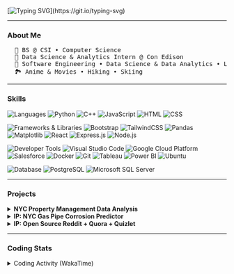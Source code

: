 [![Typing SVG](https://readme-typing-svg.demolab.com?font=Fira+Code&weight=300&size=30&duration=2000&pause=300&background=9082FF00&center=true&vCenter=true&multiline=true&random=true&width=1000&height=70&separator=%3D&lines=cout%3C%3C%22Hello+there%2C+Peter+here%22%3C%3Cendl;)](https://git.io/typing-svg)

----

### About Me
<pre>
  🏫 BS @ CSI • Computer Science
  🌱 Data Science & Analytics Intern @ Con Edison
  🤖 Software Engineering • Data Science & Data Analytics • Learning Fullstack Web Dev
  🏞️ Anime & Movies • Hiking • Skiing
</pre>

----

### Skills
![Languages](https://img.shields.io/static/v1?label=&message=Languages:&color=111&style=flat-square)
![Python](https://img.shields.io/static/v1?logo=python&label=&message=Python&color=36465D&logoColor=AAA&style=flat-square)
![C++](https://img.shields.io/static/v1?logo=cplusplus&label=&message=C%2B%2B&color=36465D&logoColor=AAA&style=flat-square)
![JavaScript](https://img.shields.io/static/v1?logo=javascript&label=&message=JavaScript&color=36465D&logoColor=AAA&style=flat-square)
![HTML](https://img.shields.io/static/v1?logo=html5&label=&message=HTML&color=36465D&logoColor=AAA&style=flat-square)
![CSS](https://img.shields.io/static/v1?logo=css3&label=&message=CSS&color=36465D&logoColor=AAA&style=flat-square)

![Frameworks & Libraries](https://img.shields.io/static/v1?label=&message=Frameworks%20%26%20Libraries:&color=111&style=flat-square)
![Bootstrap](https://img.shields.io/static/v1?logo=bootstrap&label=&message=Bootstrap&color=36465D&logoColor=AAA&style=flat-square)
![TailwindCSS](https://img.shields.io/static/v1?logo=tailwind-css&label=&message=TailwindCSS&color=36465D&logoColor=AAA&style=flat-square)
![Pandas](https://img.shields.io/static/v1?label=&message=Pandas&color=36465D&logoColor=AAA&style=flat-square)
![Matplotlib](https://img.shields.io/static/v1?label=&message=Matplotlib&color=36465D&logoColor=AAA&style=flat-square)
![React](https://img.shields.io/static/v1?logo=react&label=&message=React&color=36465D&logoColor=AAA&style=flat-square)
![Express.js](https://img.shields.io/static/v1?logo=node.js&label=&message=Express.js&color=36465D&logoColor=AAA&style=flat-square)
![Node.js](https://img.shields.io/static/v1?logo=node.js&label=&message=Node.js&color=36465D&logoColor=AAA&style=flat-square&link=)


![Developer Tools](https://img.shields.io/static/v1?label=&message=Developer%20Tools:&color=111&style=flat-square)
![Visual Studio Code](https://img.shields.io/static/v1?logo=Visual-Studio-Code&label=&message=VS%20Code&color=36465D&logoColor=AAA&style=flat-square)
![Google Cloud Platform](https://img.shields.io/static/v1?logo=google-cloud&label=&message=GCP&color=36465D&logoColor=AAA&style=flat-square)
![Salesforce](https://img.shields.io/static/v1?logo=salesforce&label=&message=Salesforce&color=36465D&logoColor=AAA&style=flat-square)
![Docker](https://img.shields.io/static/v1?logo=docker&label=&message=Docker&color=36465D&logoColor=AAA&style=flat-square)
![Git](https://img.shields.io/static/v1?logo=git&label=&message=Git&color=36465D&logoColor=AAA&style=flat-square)
![Tableau](https://img.shields.io/static/v1?logo=tableau&label=&message=Tableau&color=36465D&logoColor=AAA&style=flat-square)
![Power BI](https://img.shields.io/static/v1?logo=powerbi&label=&message=Power%20BI&color=36465D&logoColor=AAA&style=flat-square)
![Ubuntu](https://img.shields.io/static/v1?logo=ubuntu&label=&message=Ubuntu&color=36465D&logoColor=AAA&style=flat-square)

![Database](https://img.shields.io/static/v1?label=&message=Database:&color=111&style=flat-square)
![PostgreSQL](https://img.shields.io/static/v1?logo=postgresql&label=&message=PostgreSQL&color=36465D&logoColor=AAA&style=flat-square)
![Microsoft SQL Server](https://img.shields.io/static/v1?logo=microsoftsqlserver&label=&message=SQL%20Server&color=36465D&logoColor=AAA&style=flat-square)

----
### Projects

<details>
  <summary><strong>NYC Property Management Data Analysis</strong></summary>
</details>
<details>
  <summary><strong>IP: NYC Gas Pipe Corrosion Predictor</strong></summary>
</details>
<details>
  <summary><strong>IP: Open Source Reddit + Quora + Quizlet</strong></summary>
</details>

----

### Coding Stats
<details>
  <summary>Coding Activity (WakaTime)</summary>
  
  <p>Below is a summary of my recent coding activity. Please note that some coding times might not be included.</p>
  
  <!--START_SECTION:waka-->
![Code Time](http://img.shields.io/badge/Code%20Time-14%20hrs%2041%20mins-blue)

**🐱 My GitHub Data** 

> 📦 11.0 kB Used in GitHub's Storage 
 > 
> 🏆 109 Contributions in the Year 2023
 > 
> 💼 Opted to Hire
 > 
> 📜 10 Public Repositories 
 > 
> 🔑 4 Private Repositories 
 > 
**I'm an Early 🐤** 

```text
🌞 Morning                19 commits          ██░░░░░░░░░░░░░░░░░░░░░░░   08.33 % 
🌆 Daytime                157 commits         █████████████████░░░░░░░░   68.86 % 
🌃 Evening                52 commits          ██████░░░░░░░░░░░░░░░░░░░   22.81 % 
🌙 Night                  0 commits           ░░░░░░░░░░░░░░░░░░░░░░░░░   00.00 % 
```
📅 **I'm Most Productive on Sunday** 

```text
Monday                   41 commits          ████░░░░░░░░░░░░░░░░░░░░░   17.98 % 
Tuesday                  26 commits          ███░░░░░░░░░░░░░░░░░░░░░░   11.40 % 
Wednesday                35 commits          ████░░░░░░░░░░░░░░░░░░░░░   15.35 % 
Thursday                 15 commits          ██░░░░░░░░░░░░░░░░░░░░░░░   06.58 % 
Friday                   19 commits          ██░░░░░░░░░░░░░░░░░░░░░░░   08.33 % 
Saturday                 31 commits          ███░░░░░░░░░░░░░░░░░░░░░░   13.60 % 
Sunday                   61 commits          ███████░░░░░░░░░░░░░░░░░░   26.75 % 
```


📊 **This Week I Spent My Time On** 

```text
🕑︎ Time Zone: America/New_York

💬 Programming Languages: 
Markdown                 7 mins              ████████████████░░░░░░░░░   64.16 % 
Git                      3 mins              █████████░░░░░░░░░░░░░░░░   35.84 % 

🔥 Editors: 
VS Code                  10 mins             █████████████████████████   100.00 % 

💻 Operating System: 
Windows                  10 mins             █████████████████████████   100.00 % 
```

**I Mostly Code in HTML** 

```text
HTML                     2 repos             ████████░░░░░░░░░░░░░░░░░   33.33 % 
Jupyter Notebook         1 repo              ████░░░░░░░░░░░░░░░░░░░░░   16.67 % 
C++                      1 repo              ████░░░░░░░░░░░░░░░░░░░░░   16.67 % 
C                        1 repo              ████░░░░░░░░░░░░░░░░░░░░░   16.67 % 
Java                     1 repo              ████░░░░░░░░░░░░░░░░░░░░░   16.67 % 
```




 Last Updated on 23/12/2023 00:33:31 UTC
<!--END_SECTION:waka-->
</details>

